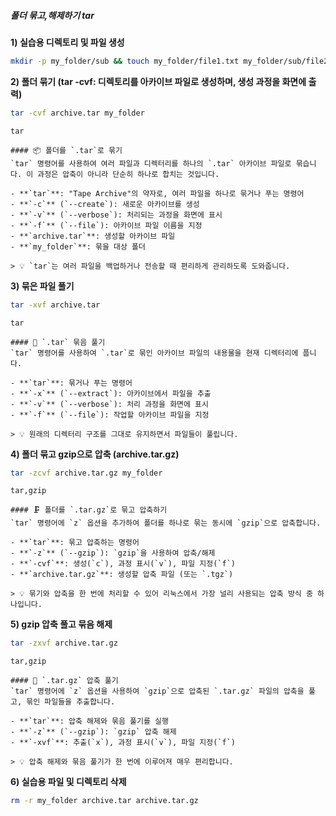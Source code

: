 ##### 폴더 묶고,해제하기 tar #####

**1) 실습용 디렉토리 및 파일 생성**
```bash
mkdir -p my_folder/sub && touch my_folder/file1.txt my_folder/sub/file2.txt
```

**2) 폴더 묶기 (tar -cvf: 디렉토리를 아카이브 파일로 생성하며, 생성 과정을 화면에 출력)**

```bash
tar -cvf archive.tar my_folder
```

```tech
tar
```

```desc
#### 📦 폴더를 `.tar`로 묶기
`tar` 명령어를 사용하여 여러 파일과 디렉터리를 하나의 `.tar` 아카이브 파일로 묶습니다. 이 과정은 압축이 아니라 단순히 하나로 합치는 것입니다.

- **`tar`**: "Tape Archive"의 약자로, 여러 파일을 하나로 묶거나 푸는 명령어
- **`-c`** (`--create`): 새로운 아카이브를 생성
- **`-v`** (`--verbose`): 처리되는 과정을 화면에 표시
- **`-f`** (`--file`): 아카이브 파일 이름을 지정
- **`archive.tar`**: 생성할 아카이브 파일
- **`my_folder`**: 묶을 대상 폴더

> 💡 `tar`는 여러 파일을 백업하거나 전송할 때 편리하게 관리하도록 도와줍니다.
```

**3) 묶은 파일 풀기**

```bash
tar -xvf archive.tar
```

```tech
tar
```

```desc
#### 📂 `.tar` 묶음 풀기
`tar` 명령어를 사용하여 `.tar`로 묶인 아카이브 파일의 내용물을 현재 디렉터리에 풉니다.

- **`tar`**: 묶거나 푸는 명령어
- **`-x`** (`--extract`): 아카이브에서 파일을 추출
- **`-v`** (`--verbose`): 처리 과정을 화면에 표시
- **`-f`** (`--file`): 작업할 아카이브 파일을 지정

> 💡 원래의 디렉터리 구조를 그대로 유지하면서 파일들이 풀립니다.
```

**4) 폴더 묶고 gzip으로 압축 (archive.tar.gz)**

```bash
tar -zcvf archive.tar.gz my_folder
```

```tech
tar,gzip
```

```desc
#### 🗜️ 폴더를 `.tar.gz`로 묶고 압축하기
`tar` 명령어에 `z` 옵션을 추가하여 폴더를 하나로 묶는 동시에 `gzip`으로 압축합니다.

- **`tar`**: 묶고 압축하는 명령어
- **`-z`** (`--gzip`): `gzip`을 사용하여 압축/해제
- **`-cvf`**: 생성(`c`), 과정 표시(`v`), 파일 지정(`f`)
- **`archive.tar.gz`**: 생성할 압축 파일 (또는 `.tgz`)

> 💡 묶기와 압축을 한 번에 처리할 수 있어 리눅스에서 가장 널리 사용되는 압축 방식 중 하나입니다.
```

**5) gzip 압축 풀고 묶음 해제**

```bash
tar -zxvf archive.tar.gz
```

```tech
tar,gzip
```

```desc
#### 📂 `.tar.gz` 압축 풀기
`tar` 명령어에 `z` 옵션을 사용하여 `gzip`으로 압축된 `.tar.gz` 파일의 압축을 풀고, 묶인 파일들을 추출합니다.

- **`tar`**: 압축 해제와 묶음 풀기를 실행
- **`-z`** (`--gzip`): `gzip` 압축 해제
- **`-xvf`**: 추출(`x`), 과정 표시(`v`), 파일 지정(`f`)

> 💡 압축 해제와 묶음 풀기가 한 번에 이루어져 매우 편리합니다.
```

**6) 실습용 파일 및 디렉토리 삭제**
```bash
rm -r my_folder archive.tar archive.tar.gz
```